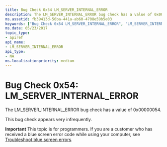 ```yaml
---
title: Bug Check 0x54 LM_SERVER_INTERNAL_ERROR
description: The LM_SERVER_INTERNAL_ERROR bug check has a value of 0x00000054.This bug check appears very infrequently.
ms.assetid: fb39413d-50ba-441a-ab60-4708e59b5e03
keywords: ["Bug Check 0x54 LM_SERVER_INTERNAL_ERROR", "LM_SERVER_INTERNAL_ERROR"]
ms.date: 05/23/2017
topic_type:
- apiref
api_name:
- LM_SERVER_INTERNAL_ERROR
api_type:
- NA
ms.localizationpriority: medium
---
```


# Bug Check 0x54: LM\_SERVER\_INTERNAL\_ERROR


The LM\_SERVER\_INTERNAL\_ERROR bug check has a value of 0x00000054.

This bug check appears very infrequently.

**Important** This topic is for programmers. If you are a customer who has received a blue screen error code while using your computer, see [Troubleshoot blue screen errors](https://windows.microsoft.com/windows-10/troubleshoot-blue-screen-errors).

 

 




